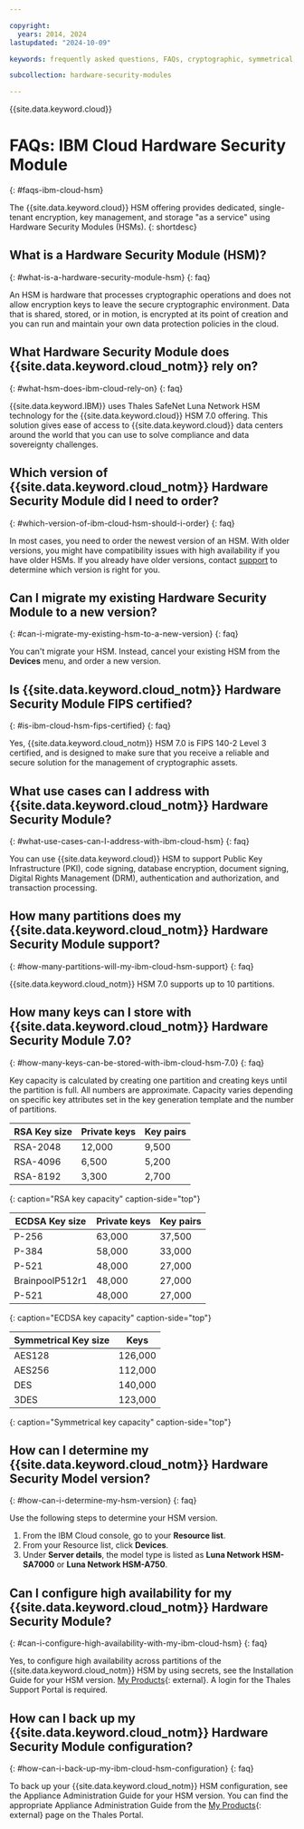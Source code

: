 ```yaml
---

copyright:
  years: 2014, 2024
lastupdated: "2024-10-09"

keywords: frequently asked questions, FAQs, cryptographic, symmetrical, keys, secrets

subcollection: hardware-security-modules

---
```


{{site.data.keyword.cloud}}

# FAQs: IBM Cloud Hardware Security Module
{: #faqs-ibm-cloud-hsm}

The {{site.data.keyword.cloud}} HSM offering provides dedicated, single-tenant encryption, key management, and storage "as a service" using Hardware Security Modules (HSMs).
{: shortdesc}

## What is a Hardware Security Module (HSM)?
{: #what-is-a-hardware-security-module-hsm}
{: faq}

An HSM is hardware that processes cryptographic operations and does not allow encryption keys to leave the secure cryptographic environment. Data that is shared, stored, or in motion, is encrypted at its point of creation and you can run and maintain your own data protection policies in the cloud.

## What Hardware Security Module does {{site.data.keyword.cloud_notm}} rely on?
{: #what-hsm-does-ibm-cloud-rely-on}
{: faq}

{{site.data.keyword.IBM}} uses Thales SafeNet Luna Network HSM technology for the {{site.data.keyword.cloud}} HSM 7.0 offering. This solution gives ease of access to {{site.data.keyword.cloud}} data centers around the world that you can use to solve compliance and data sovereignty challenges.

## Which version of {{site.data.keyword.cloud_notm}} Hardware Security Module did I need to order?
{: #which-version-of-ibm-cloud-hsm-should-i-order}
{: faq}

In most cases, you need to order the newest version of an HSM. With older versions, you might have compatibility issues with high availability if you have older HSMs. If you already have older versions, contact [support](/docs/get-support?topic=get-support-get-supportfaq#contactsupport) to determine which version is right for you.

## Can I migrate my existing Hardware Security Module to a new version?
{: #can-i-migrate-my-existing-hsm-to-a-new-version}
{: faq}

You can't migrate your HSM. Instead, cancel your existing HSM from the **Devices** menu, and order a new version.

## Is {{site.data.keyword.cloud_notm}} Hardware Security Module FIPS certified?
{: #is-ibm-cloud-hsm-fips-certified}
{: faq}

Yes, {{site.data.keyword.cloud_notm}} HSM 7.0 is FIPS 140-2 Level 3 certified, and is designed to make sure that you receive a reliable and secure solution for the management of cryptographic assets.

## What use cases can I address with {{site.data.keyword.cloud_notm}} Hardware Security Module?
{: #what-use-cases-can-I-address-with-ibm-cloud-hsm}
{: faq}

You can use {{site.data.keyword.cloud}} HSM to support Public Key Infrastructure (PKI), code signing, database encryption, document signing, Digital Rights Management (DRM), authentication and authorization, and transaction processing.

## How many partitions does my {{site.data.keyword.cloud_notm}} Hardware Security Module support?
{: #how-many-partitions-will-my-ibm-cloud-hsm-support}
{: faq}

{{site.data.keyword.cloud_notm}} HSM 7.0 supports up to 10 partitions.

## How many keys can I store with {{site.data.keyword.cloud_notm}} Hardware Security Module 7.0?
{: #how-many-keys-can-be-stored-with-ibm-cloud-hsm-7.0}
{: faq}

Key capacity is calculated by creating one partition and creating keys until the partition is full. All numbers are approximate. Capacity varies depending on specific key attributes set in the key generation template and the number of partitions.

| RSA Key size | Private keys| Key pairs |
|--------------|-------------|-----------|
|RSA-2048|12,000|9,500|
|RSA-4096|6,500|5,200|
|RSA-8192|3,300|2,700|
{: caption="RSA key capacity" caption-side="top"}

| ECDSA Key size | Private keys| Key pairs |
|--------------|-------------|-----------|
|P-256|63,000|37,500|
|P-384|58,000|33,000|
|P-521|48,000|27,000|
|BrainpoolP512r1|48,000|27,000|
|P-521|48,000|27,000|
{: caption="ECDSA key capacity" caption-side="top"}

| Symmetrical Key size | Keys|
|--------------|-------------|
|AES128|126,000|
|AES256|112,000|
|DES|140,000|
|3DES|123,000|
{: caption="Symmetrical key capacity" caption-side="top"}

## How can I determine my {{site.data.keyword.cloud_notm}} Hardware Security Model version?
{: #how-can-i-determine-my-hsm-version}
{: faq}

Use the following steps to determine your HSM version. 

1. From the IBM Cloud console, go to your **Resource list**.
2. From your Resource list, click **Devices**.
3. Under **Server details**, the model type is listed as **Luna Network HSM-SA7000** or **Luna Network HSM-A750**.

## Can I configure high availability for my {{site.data.keyword.cloud_notm}} Hardware Security Module?
{: #can-i-configure-high-availability-with-my-ibm-cloud-hsm}
{: faq}

Yes, to configure high availability across partitions of the {{site.data.keyword.cloud_notm}} HSM by using secrets, see the Installation Guide for your HSM version. [My Products](https://supportportal.gemalto.com/csm?id=csm_my_products){: external}. A login for the Thales Support Portal is required.

## How can I back up my {{site.data.keyword.cloud_notm}} Hardware Security Module configuration?
{: #how-can-i-back-up-my-ibm-cloud-hsm-configuration}
{: faq}

To back up your {{site.data.keyword.cloud_notm}} HSM configuration, see the Appliance Administration Guide for your HSM version. You can find the appropriate Appliance Administration Guide from the [My Products](https://supportportal.gemalto.com/csm?id=csm_my_products){: external} page on the Thales Portal.
